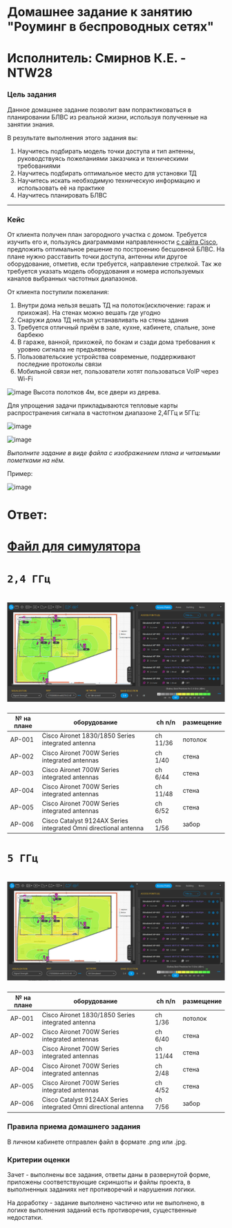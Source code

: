 # Домашнее задание к занятию "Роуминг в беспроводных сетях"
# Исполнитель: Смирнов К.Е. - NTW28
### Цель задания

Данное домашнее задание позволит вам попрактиковаться в планировании БЛВС из реальной жизни, используя полученные на занятии знания.

В результате выполнения этого задания вы:

1) Научитесь подбирать модель точки доступа и тип антенны, руководствуясь пожеланиями заказчика и техническими требованиями
2) Научитесь подбирать оптимальное место для установки ТД
4) Научитесь искать необходимую техническую информацию и использовать её на практике
3) Научитесь планировать БЛВС

------

### Кейс
 
От клиента получен план загородного участка с домом. Требуется изучить его и, пользуясь диаграммами направленности [с сайта Cisco](https://www.cisco.com/c/en/us/products/collateral/wireless/aironet-antennas-accessories/product_data_sheet09186a008008883b.html#Dualbandwallmountomnidirectional4elements), предложить оптимальное решение по построению бесшовной БЛВС. 
На плане нужно расставить точки доступа, антенны или другое оборудование, отметив, если требуется, направление стрелкой. Так же требуется указать модель оборудования и номера используемых каналов выбранных частотных диапазонов. 

От клиента поступили пожелания:
 1) Внутри дома нельзя вешать ТД на полоток(исключение: гараж и прихожая). На стенах можно вешать где угодно
 2) Снаружи дома ТД нельзя устанавливать на стены здания
 3) Требуется отличный приём в зале, кухне, кабинете, спальне, зоне барбекю
 4) В гараже, ванной, прихожей, по бокам и сзади дома требования к уровню сигнала не предъявлены
 5) Пользовательские устройства современые, поддерживают последние протоколы связи
 6) Мобильной связи нет, пользователи хотят пользоваться VoIP через Wi-Fi
 
 ![image](https://user-images.githubusercontent.com/5977962/170580864-ee807612-4f5a-4a24-a4e2-1fbbbb0ea8c6.png)
Высота полотков 4м, все двери из дерева.

Для упрощения задачи прикладываются тепловые карты распространения сигнала в частотном диапазоне 2,4ГГц и 5ГГц:

![image](https://user-images.githubusercontent.com/5977962/171872858-0826d5bf-e7bd-4d13-9722-dc1461e301de.png)

![image](https://user-images.githubusercontent.com/5977962/171872939-a483d613-d2d8-4cc3-9650-d5b913889900.png)


*Выполните задание в виде файла с изображением плана и читаемыми пометками на нём.*

Пример:

![image](https://user-images.githubusercontent.com/5977962/170581619-8751f9e3-d0d8-4f0b-b035-878ee36b7379.png)

# Ответ:
# [Файл для симулятора](https://github.com/LokyRUS/homework-NTW-28/blob/nevidimka/Untitled.esx)
# `2,4 ГГц`
# ![imaes1](https://github.com/LokyRUS/homework-NTW-28/blob/nevidimka/1.PNG)



| № на плане | оборудование | ch n/n| размещение|
|---|---|---|---|
| AP-001 | Cisco Aironet 1830/1850 Series integrated antenna|ch 11/36| потолок |
| AP-002 | Cisco Aironet 700W Series integrated antennas |ch 1/40|стена  |
| AP-003 | Cisco Aironet 700W Series integrated antennas |ch 6/44|стена | 
| AP-004 | Cisco Aironet 700W Series integrated antennas |ch 11/48|стена | 
| AP-005 | Cisco Aironet 700W Series integrated antennas |ch 6/52|стена | 
| AP-006 | Cisco Catalyst 9124AX Series integrated Omni directional antenna |ch 1/56|забор| 

# `5 ГГц`
# ![imaes2](https://github.com/LokyRUS/homework-NTW-28/blob/nevidimka/2.PNG)


| № на плане | оборудование | ch n/n| размещение|
|---|---|---|---|
| AP-001 |  Cisco Aironet 1830/1850 Series integrated antenna|ch 1/36| потолок|
| AP-002 | Cisco Aironet 700W Series integrated antennas |ch 6/40| стена|
| AP-003 | Cisco Aironet 700W Series integrated antennas |ch 11/44| стена| 
| AP-004 | Cisco Aironet 700W Series integrated antennas |ch 2/48| стена| 
| AP-005 | Cisco Aironet 700W Series integrated antennas |ch 4/52| стена| 
| AP-006 | Cisco Catalyst 9124AX Series integrated Omni directional antenna |ch 7/56| забор|
### Правила приема домашнего задания

В личном кабинете отправлен файл в формате .png или .jpg.

### Критерии оценки

Зачет - выполнены все задания, ответы даны в развернутой форме, приложены соответствующие скриншоты и файлы проекта, в выполненных заданиях нет противоречий и нарушения логики.

На доработку - задание выполнено частично или не выполнено, в логике выполнения заданий есть противоречия, существенные недостатки.
 
